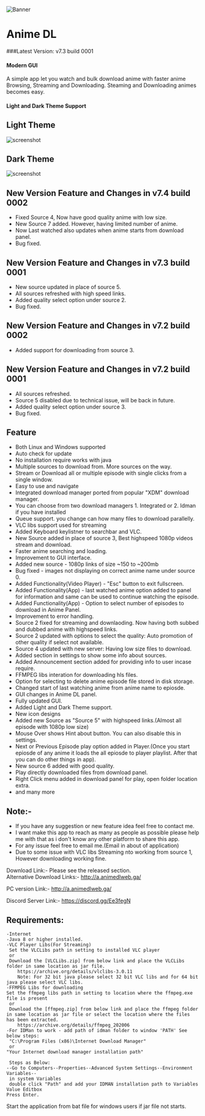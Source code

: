![Banner](images/icon.png)<br>
# Anime DL

###Latest Version: v7.3 build 0001
#### Modern GUI

A simple app let you watch and bulk download anime with faster anime Browsing, Streaming and Downloading.
Steaming and Downloading animes becomes easy.

#### Light and Dark Theme Support

## Light Theme
![screenshot](images/screenshot_light.png "screenshot")

## Dark Theme
![screenshot](images/screenshot_dark.png "screenshot")

## New Version Feature and Changes in v7.4 build 0002
* Fixed Source 4, Now have good quality anime with low size.
* New Source 7 added. However, having limited number of anime.
* Now Last watched also updates when anime starts from download panel.
* Bug fixed.

## New Version Feature and Changes in v7.3 build 0001
* New source updated in place of source 5.
* All sources refreshed with high speed links.
* Added quality select option under source 2.
* Bug fixed.

## New Version Feature and Changes in v7.2 build 0002
* Added support for downloading from source 3.

## New Version Feature and Changes in v7.2 build 0001
* All sources refreshed.
* Source 5 disabled due to technical issue, will be back in future.
* Added quality select option under source 3.
* Bug fixed.

## Feature
* Both Linux and Windows supported
* Auto check for update
* No installation require works with java
* Multiple sources to download from. More sources on the way.
* Stream or Download all or multiple episode with single clicks from a single window.
* Easy to use and navigate
* Integrated download manager ported from popular "XDM" download manager.
* You can choose from two download managers 1. Integrated or 2. Idman if you have installed
* Queue support. you change can how many files to download parallelly.
* VLC libs support used for streaming
* Added Keyboard keylistner to searchbar and VLC.
* New Source added in place of source 3, Best highspeed 1080p videos stream and download.
* Faster anime searching and loading.
* Improvement to GUI interface.
* Added new source - 1080p links of size ~150 to ~200mb
* Bug fixed - images not displaying on correct anime name under source 0.
* Added Functionality(Video Player) - "Esc" button to exit fullscreen.
* Added Functionality(App) - last watched anime option added to panel for information and same can be used to continue watching the episode.
* Added Functionality(App) - Option to select number of episodes to download in Anime Panel.
* Improvement to error handling.
* Source 2 fixed for streaming and downlaoding. Now having both subbed and dubbed anime with highspeed links.
* Source 2 updated with options to select the quality: Auto promotion of other quality if select not available.
* Source 4 updated with new server: Having low size files to download.
* Added section in settings to show some info about sources.
* Added Announcement section added for providing info to user incase require.
* FFMPEG libs interation for downloading hls files.
* Option for selecting to delete anime episode file stored in disk storage.
* Changed start of last watching anime from anime name to epiosde.
* GUI changes in Anime DL panel.
* Fully updated GUI.
* Added Light and Dark Theme support.
* New icon designs
* Added new Source as "Source 5" with highspeed links.(Almost all episode with 1080p low size)
* Mouse Over shows Hint about button. You can also disable this in settings.
* Next or Previous Episode play option added in Player.(Once you start epiosde of any anime it loads the all epiosde to player playlist. After that you can do other things in app).
* New source 6 added with good quality.
* Play directly downloaded files from download panel.
* Right Click menu added in download panel for play, open folder location extra.
* and many more

## Note:-
* If you have any suggestion or new feature idea feel free to contact me.
* I want make this app to reach as many as people as possible please help me with that as i don't know any other platform to share this app.
* For any issue feel free to email me.(Email in about of application)
* Due to some issue with VLC libs Streaming nto working from source 1, However downloading working fine.

Download Link:- Please see the released section.<br>
Alternative Download Links:- http://a.animedlweb.ga/

PC version Link:- http://a.animedlweb.ga/

Discord Server Link:- https://discord.gg/Ee3fegN

## Requirements:
    -Internet
    -Java 8 or higher installed.
    -VLC Player Libs(For Streaming)
	 Set the VLCLibs path in setting to installed VLC player
	 or
	 Download the [VLCLibs.zip] from below link and place the VLCLibs folder in same location as jar file.
		https://archive.org/details/vlclibs-3.0.11
		Note: For 32 bit java please select 32 bit VLC libs and for 64 bit java please select VLC libs.
	-FFMPEG Libs for downloading
	Set the ffmpeg libs path in setting to location where the ffmpeg.exe file is present
	 or
	 Download the [ffmpeg.zip] from below link and place the ffmpeg folder in same location as jar file or select the location where the files has been extracted.
		https://archive.org/details/ffmpeg_202006
    -For IDMan to work - add path of idman folder to window 'PATH' See below steps:
 	 "C:\Program Files (x86)\Internet Download Manager"
  	 or
  	"Your Internet download manager installation path"
	
 	 Steps as Below:
  	--Go to Computers--Properties--Advanced System Settings--Environment Variables--
 	 in system Variables
 	 double click "Path" and add your IDMAN installation path to Variables Value Editbox
  	Press Enter.
	
Start the application from bat file for windows users if jar file not starts.
